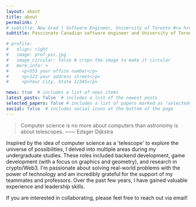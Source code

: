 ```yaml
---
layout: about
title: about
permalink: /
# subtitle: New Grad | Software Engineer, University of Toronto #<a href='#'>Affiliations</a>. Address. Contacts. Moto. Etc.
subtitle: Passionate Canadian software engineer and University of Toronto graduate.

# profile:
#   align: right
#   image: prof_pic.jpg
#   image_circular: false # crops the image to make it circular
#   more_info: >
#     <p>555 your office number</p>
#     <p>123 your address street</p>
#     <p>Your City, State 12345</p>

news: true  # includes a list of news items
latest_posts: false  # includes a list of the newest posts
selected_papers: false # includes a list of papers marked as "selected={true}"
social: false  # includes social icons at the bottom of the page
---
```


> Computer science is no more about computers than astronomy is about telescopes.
> —— Edsger Dijkstra

Inspired by the idea of computer science as a 'telescope' to explore the universe of possibilities, I delved into multiple areas during my undergraduate studies. These roles included backend development, game development (with a focus on graphics and geometry), and research in crypto/Web3. I'm passionate about solving real-world problems with the power of technology and am incredibly grateful for the support of my teammates and professors. Over the past few years, I have gained valuable experience and leadership skills. 

If you are interested in collaborating, please feel free to reach out via email!

<!-- In a quest to learn how to use the "telescope" and explore the "universe" during my undergraduate studies, I delved into multiple areas of computer science while adopting various identities. 
These roles included working as 
- a backend developer in the field of computer engineering, 
- a game developer in the field of computer graphics/geometry processing, and
- a researcher in the field of crypto/Web3.

I find it exciting that our world is changing so rapidly, bringing new problems to identify and solve. I am incredibly thankful to my teammates and professors, and I enjoy applying theoretical knowledge to solve real-world problems.

Over the past few years, I have gained valuable work and research experience, as well as developed my leadership skills. If you are interested in collaborating after reviewing my CV, please feel free to reach out via email! -->

<!-- Write your biography here. Tell the world about yourself. Link to your favorite [subreddit](http://reddit.com). You can put a picture in, too. The code is already in, just name your picture `prof_pic.jpg` and put it in the `img/` folder.

Put your address / P.O. box / other info right below your picture. You can also disable any of these elements by editing `profile` property of the YAML header of your `_pages/about.md`. Edit `_bibliography/papers.bib` and Jekyll will render your [publications page](/al-folio/publications/) automatically.

Link to your social media connections, too. This theme is set up to use [Font Awesome icons](https://fontawesome.com/) and [Academicons](https://jpswalsh.github.io/academicons/), like the ones below. Add your Facebook, Twitter, LinkedIn, Google Scholar, or just disable all of them. -->